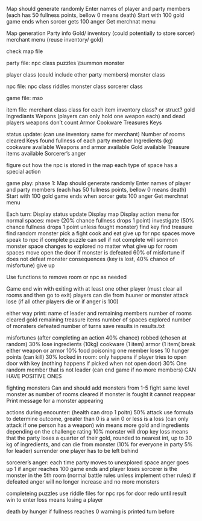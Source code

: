 Map should generate randomly 
Enter names of player and party members (each has 50 fullness points, bellow 0 means death)
Start with 100 gold 
game ends when sorcer gets 100 anger 
Get merchnat menu


Map generation
Party info
Gold/ inventory (could potentially to store sorcer)
merchant menu (reuse inventory/ gold) 


check map file

party file:
npc class
	puzzles
\tsummon monster 

player class (could include other party members)
monster class

npc file:
npc class
	riddles 
monster class
sorcerer class

game file: mso

item file:
	merchant class
	class for each item 
	inventory class? or struct? 
gold
Ingrediants 
Wepons (players can only hold one weapon each) and dead players weapons don’t count
Armor
Cookware
Treasures 
Keys

status update:
(can use inventory same for merchant)
Number of rooms cleared
Keys found
fullness of each party member
Ingredients (kg)
cookware available 
Weapons and armor available 
Gold available 
Treasure items available 
Sorcerer’s anger

figure out how the npc is stored in the map
each type of space has a special action 



game play:
phase 1:
Map should generate randomly 
Enter names of player and party members (each has 50 fullness points, bellow 0 means death)
Start with 100 gold 
game ends when sorcer gets 100 anger 
Get merchnat menu


Each turn:
Display status update 
Display map 
Display action menu
for normal spaces:
	move (20% chance fullness drops 1 point)
	investigate (50% chance fullness drops 1 point unless fought monster) 
		find key
		find treasure
		find random monster
	pick a fight 
	cook and eat
	give up
for npc spaces
	move
	speak to npc 
		if complete puzzle can sell 
		if not complete will sommon monster 
		space changes to explored no matter what
	give up
for room spaces 
	move
	open the door
		if monster is defeated 60% of misfortune 
		if does not defeat monster consequences (key is lost, 40% chance of misfortune)
	give up

Use functions to remove room or npc as needed


Game end
win with exiting with at least one other player (must clear all rooms and then go to exit)
	players can die from huuner or monster attack
lose (if all other players die or if anger is 100)

either way print:
	name of leader and remaining members
	number of rooms cleared
	gold remaining
	treasure items
	number of spaces explored
	number of monsters defeated
	number of turns
save results in results.txt


misfortunes (after completing an action 40% chance)
robbed (chosen at random) 30%
	lose ingredients (10kg)
	cookware (1 item)
	armor (1 item(
break either weapon or armor 10%
food poisoning one member loses 10 hunger points (can kill) 30%
locked in room: only happens if player tries to open door with key (nothing happens if picked when not open door) 30% One random member that is not leader (can end game if no more members) 
CAN HAVE POSITIVE ONES

fighting monsters 
Can and should add monsters from 1-5
fight same level monster as number of rooms cleared
if monster is fought it cannot reappear 
Print message for a monster appearing 

actions during encounter: (health can drop 1 poitn) 50%
attack use formula to determine outcome, greater than 0 is a win 0 or less is a loss (can only attack if one person has a weapon)
	win means more gold and ingredients depending on the challenge rating 10% monster will drop key 
	loss means that the party loses a quarter of their gold, rounded to nearest int, up to 30 kg of ingredients, and can die from monster (10% for everyone in party 5% for leader) 
surrender 
	one player has to be left behind 

sorcerer’s anger:
each time party moves to unexplored space anger goes up 1 
if anger reaches 100 game ends and player loses
sorcerer is the monster in the 5th room (normal battle rules unless implement other rules)
if defeated anger will no longer increase and no more monsters

completeing puzzles 
use riddle files for npc
rps for door
redo until result 
win to enter
loss means losing a player 

death by hunger 
if fullness reaches 0 
warning is printed turn before 
